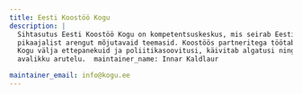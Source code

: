 ```yaml
---
title: Eesti Koostöö Kogu
description: |
  Sihtasutus Eesti Koostöö Kogu on kompetentsuskeskus, mis seirab Eesti
  pikaajalist arengut mõjutavaid teemasid. Koostöös partneritega töötab Koostöö
  Kogu välja ettepanekuid ja poliitikasoovitusi, käivitab algatusi ning veab
  avalikku arutelu.  maintainer_name: Innar Kaldlaur

maintainer_email: info@kogu.ee
---
```

